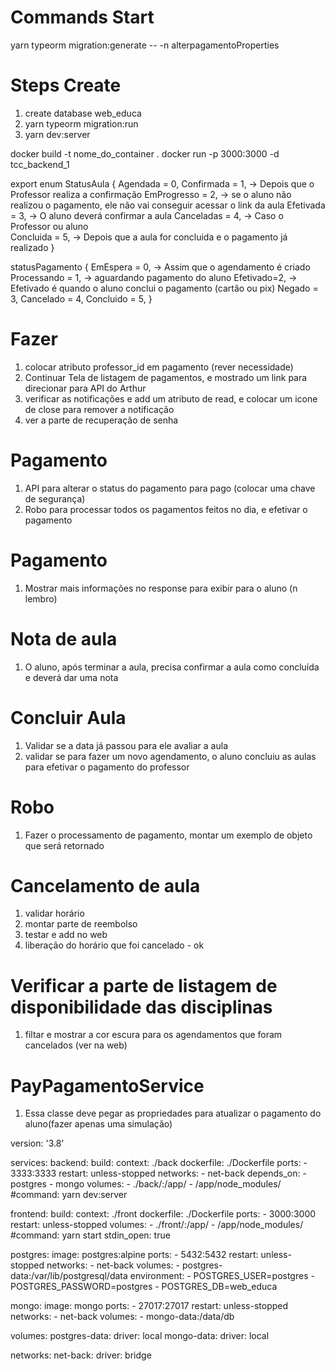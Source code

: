 # Commands Start 
yarn typeorm migration:generate -- -n alterpagamentoProperties

# Steps Create
1. create database web_educa
2. yarn typeorm migration:run
3. yarn dev:server


docker build -t nome_do_container .
docker run -p 3000:3000 -d tcc_backend_1


export enum StatusAula {
  Agendada = 0,
  Confirmada = 1, -> Depois que o Professor realiza a confirmação
  EmProgresso = 2, -> se o aluno não realizou o pagamento, ele não vai conseguir acessar o link da aula
  Efetivada = 3, -> O aluno deverá confirmar a aula 
  Canceladas = 4, -> Caso o Professor ou aluno  
  Concluida = 5, -> Depois que a aula for concluida e o pagamento já realizado
}

statusPagamento {
  EmEspera = 0, -> Assim que o agendamento é criado
  Processando = 1, -> aguardando pagamento do aluno
  Efetivado=2, -> Efetivado é quando o aluno conclui o pagamento (cartão ou pix)
  Negado = 3,
  Cancelado = 4,
  Concluido = 5,
}

# Fazer
1. colocar atributo professor_id em pagamento (rever necessidade)
2. Continuar Tela de listagem de pagamentos, e mostrado um link para direcionar para API do Arthur
4. verificar as notificações e add um atributo de read, e colocar um icone de close para remover a notificação
5. ver a parte de recuperação de senha

# Pagamento
1. API para alterar o status do pagamento para pago (colocar uma chave de segurança)
2. Robo para processar todos os pagamentos feitos no dia, e efetivar o pagamento

# Pagamento
1. Mostrar mais informações no response para exibir para o aluno (n lembro)

# Nota de aula
1. O aluno, após terminar a aula, precisa confirmar a aula como concluída e deverá dar uma nota

# Concluir Aula
1. Validar se a data já passou para ele avaliar a aula
2. validar se para fazer um novo agendamento, o aluno concluiu as aulas para efetivar o pagamento do professor

# Robo
1. Fazer o processamento de pagamento, montar um exemplo de objeto que será retornado

# Cancelamento de aula
1. validar horário
2. montar parte de reembolso
3. testar e add no web
4. liberação do horário que foi cancelado - ok

# Verificar a parte de listagem de disponibilidade das disciplinas
1. filtar e mostrar a cor escura para os agendamentos que foram cancelados (ver na web)

# PayPagamentoService
1. Essa classe deve pegar as propriedades para atualizar o pagamento do aluno(fazer apenas uma simulação)





version: '3.8'

services:
  backend:
    build:
      context: ./back
      dockerfile: ./Dockerfile
    ports:
      - 3333:3333
    restart: unless-stopped
    networks:
      - net-back
    depends_on:
      - postgres
      - mongo
    volumes:
      - ./back/:/app/
      - /app/node_modules/
    #command: yarn dev:server

  frontend:
    build:
      context: ./front
      dockerfile: ./Dockerfile
    ports:
      - 3000:3000
    restart: unless-stopped
    volumes:
      - ./front/:/app/
      - /app/node_modules/
    #command: yarn start
    stdin_open: true

  postgres:
    image: postgres:alpine
    ports:
      - 5432:5432
    restart: unless-stopped
    networks:
      - net-back
    volumes:
      - postgres-data:/var/lib/postgresql/data
    environment:
      - POSTGRES_USER=postgres
      - POSTGRES_PASSWORD=postgres
      - POSTGRES_DB=web_educa

  mongo:
    image: mongo
    ports:
      - 27017:27017
    restart: unless-stopped
    networks:
      - net-back
    volumes:
      - mongo-data:/data/db

volumes:
  postgres-data:
    driver: local
  mongo-data:
    driver: local

networks:
  net-back:
    driver: bridge

